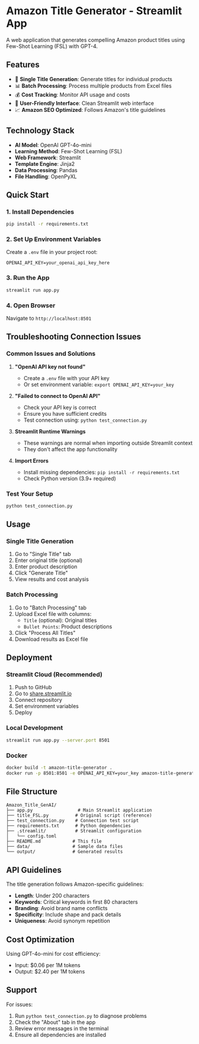 # Amazon Title Generator - Streamlit App

A web application that generates compelling Amazon product titles using Few-Shot Learning (FSL) with GPT-4.

## Features

- 🎯 **Single Title Generation**: Generate titles for individual products
- 📊 **Batch Processing**: Process multiple products from Excel files
- 💰 **Cost Tracking**: Monitor API usage and costs
- 🎨 **User-Friendly Interface**: Clean Streamlit web interface
- 📈 **Amazon SEO Optimized**: Follows Amazon's title guidelines

## Technology Stack

- **AI Model**: OpenAI GPT-4o-mini
- **Learning Method**: Few-Shot Learning (FSL)
- **Web Framework**: Streamlit
- **Template Engine**: Jinja2
- **Data Processing**: Pandas
- **File Handling**: OpenPyXL

## Quick Start

### 1. Install Dependencies
```bash
pip install -r requirements.txt
```

### 2. Set Up Environment Variables
Create a `.env` file in your project root:
```
OPENAI_API_KEY=your_openai_api_key_here
```

### 3. Run the App
```bash
streamlit run app.py
```

### 4. Open Browser
Navigate to `http://localhost:8501`

## Troubleshooting Connection Issues

### Common Issues and Solutions

1. **"OpenAI API key not found"**
   - Create a `.env` file with your API key
   - Or set environment variable: `export OPENAI_API_KEY=your_key`

2. **"Failed to connect to OpenAI API"**
   - Check your API key is correct
   - Ensure you have sufficient credits
   - Test connection using: `python test_connection.py`

3. **Streamlit Runtime Warnings**
   - These warnings are normal when importing outside Streamlit context
   - They don't affect the app functionality

4. **Import Errors**
   - Install missing dependencies: `pip install -r requirements.txt`
   - Check Python version (3.9+ required)

### Test Your Setup
```bash
python test_connection.py
```

## Usage

### Single Title Generation
1. Go to "Single Title" tab
2. Enter original title (optional)
3. Enter product description
4. Click "Generate Title"
5. View results and cost analysis

### Batch Processing
1. Go to "Batch Processing" tab
2. Upload Excel file with columns:
   - `Title` (optional): Original titles
   - `Bullet Points`: Product descriptions
3. Click "Process All Titles"
4. Download results as Excel file

## Deployment

### Streamlit Cloud (Recommended)
1. Push to GitHub
2. Go to [share.streamlit.io](https://share.streamlit.io)
3. Connect repository
4. Set environment variables
5. Deploy

### Local Development
```bash
streamlit run app.py --server.port 8501
```

### Docker
```bash
docker build -t amazon-title-generator .
docker run -p 8501:8501 -e OPENAI_API_KEY=your_key amazon-title-generator
```

## File Structure
```
Amazon_Title_GenAI/
├── app.py                 # Main Streamlit application
├── title_FSL.py          # Original script (reference)
├── test_connection.py    # Connection test script
├── requirements.txt      # Python dependencies
├── .streamlit/           # Streamlit configuration
│   └── config.toml
├── README.md            # This file
├── data/                # Sample data files
└── output/              # Generated results
```

## API Guidelines

The title generation follows Amazon-specific guidelines:
- **Length**: Under 200 characters
- **Keywords**: Critical keywords in first 80 characters
- **Branding**: Avoid brand name conflicts
- **Specificity**: Include shape and pack details
- **Uniqueness**: Avoid synonym repetition

## Cost Optimization

Using GPT-4o-mini for cost efficiency:
- Input: $0.06 per 1M tokens
- Output: $2.40 per 1M tokens

## Support

For issues:
1. Run `python test_connection.py` to diagnose problems
2. Check the "About" tab in the app
3. Review error messages in the terminal
4. Ensure all dependencies are installed
